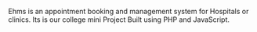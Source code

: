Ehms is an appointment booking and management system for Hospitals or clinics. Its is our college mini Project Built using PHP and JavaScript.

